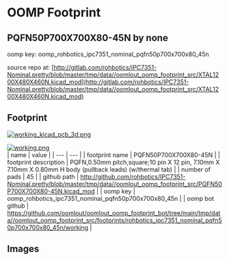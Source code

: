 # OOMP Footprint  
## PQFN50P700X700X80-45N  by none  
  
oomp key: oomp_rohbotics_ipc7351_nominal_pqfn50p700x700x80_45n  
  
source repo at: [http://gitlab.com/rohbotics/IPC7351-Nominal.pretty/blob/master/tmp/data//oomlout_oomp_footprint_src/XTAL1200X480X460N.kicad_mod](http://gitlab.com/rohbotics/IPC7351-Nominal.pretty/blob/master/tmp/data//oomlout_oomp_footprint_src/XTAL1200X480X460N.kicad_mod)  
## Footprint  
  
[![working_kicad_pcb_3d.png](working_kicad_pcb_3d_600.png)](working_kicad_pcb_3d.png)  
  
[![working.png](working_600.png)](working.png)  
| name | value | 
| --- | --- | 
| footprint name | PQFN50P700X700X80-45N | 
| footprint description | PQFN,0.50mm pitch,square;10 pin X 12 pin, 7.10mm X 7.10mm X 0.80mm H body (pullback leads) (w/thermal tab) | 
| number of pads | 45 | 
| github path | http://github.com/rohbotics/IPC7351-Nominal.pretty/blob/master/tmp/data//oomlout_oomp_footprint_src/PQFN50P700X700X80-45N.kicad_mod | 
| oomp key | oomp_rohbotics_ipc7351_nominal_pqfn50p700x700x80_45n | 
| oomp bot github | https://github.com/oomlout/oomlout_oomp_footprint_bot/tree/main/tmp/data//oomlout_oomp_footprint_src/footprints/rohbotics_ipc7351_nominal_pqfn50p700x700x80_45n/working | 
## Images  
